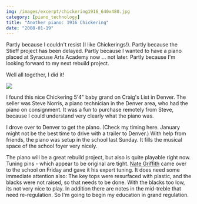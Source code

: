 ```yaml
---
img: /images/excerpt/chickering1916_640x480.jpg
category: [piano_technology]
title: "Another piano: 1916 Chickering"
date: "2008-01-19"
---
```


Partly because I couldn't resist (I like Chickerings!). Partly because the Stieff project has been delayed. Partly because I wanted to have a piano placed at Syracuse Arts Academy now ... not later. Partly because I'm looking forward to my next rebuild project.

Well all together, I did it!

![](/images/chickering1916_640x480.jpg)

I found this nice Chickering 5'4" baby grand on Craig's List in Denver. The seller was Steve Norris, a piano technician in the Denver area, who had the piano on consignment. It was a fun to purchase remotely from Steve, because I could understand very clearly what the piano was.

I drove over to Denver to get the piano. (Check my timing here. January might not be the best time to drive with a trailer to Denver.) With help from friends, the piano was setup in the school last Sunday. It fills the musical space of the school foyer very nicely.

The piano will be a great rebuild project, but also is quite playable right now. Tuning pins - which appear to be original are tight. [Nate Griffith](http://www.nathangriffith.com) came over to the school on Friday and gave it his expert tuning. It does need some immediate attention also: The key tops were resurfaced with plastic, and the blacks were not raised, so that needs to be done. With the blacks too low, its not very nice to play. In addition there are notes in the mid-treble that need re-regulation. So I'm going to begin my education in grand regulation.
